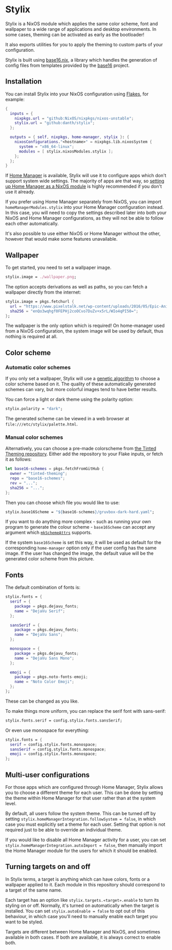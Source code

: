 # Stylix

Stylix is a NixOS module which applies the same color scheme, font and
wallpaper to a wide range of applications and desktop environments.
In some cases, theming can be activated as early as the bootloader!

It also exports utilities for you to apply the theming to custom parts of your
configuration.

Stylix is built using [base16.nix](https://github.com/SenchoPens/base16.nix#readme),
a library which handles the generation of config files from templates provided by
the [base16](https://github.com/chriskempson/base16#readme) project.

## Installation

You can install Stylix into your NixOS configuration using
[Flakes](https://nixos.wiki/wiki/Flakes), for example:

```nix
{
  inputs = {
    nixpkgs.url = "github:NixOS/nixpkgs/nixos-unstable";
    stylix.url = "github:danth/stylix";
  };

  outputs = { self, nixpkgs, home-manager, stylix }: {
    nixosConfigurations."<hostname>" = nixpkgs.lib.nixosSystem {
      system = "x86_64-linux";
      modules = [ stylix.nixosModules.stylix ];
    };
  };
}
```

If [Home Manager](https://github.com/nix-community/home-manager) is available,
Stylix will use it to configure apps which don't support system wide settings.
The majority of apps are that way, so
[setting up Home Manager as a NixOS module](https://nix-community.github.io/home-manager/index.html#sec-install-nixos-module)
is highly recommended if you don't use it already.

If you prefer using Home Manager separately from NixOS, you can import
`homeManagerModules.stylix` into your Home Manager configuration instead. In
this case, you will need to copy the settings described later into both your
NixOS and Home Manager configurations, as they will not be able to follow each
other automatically.

It's also possible to use either NixOS or Home Manager without the other,
however that would make some features unavailable.

## Wallpaper

To get started, you need to set a wallpaper image.

```nix
stylix.image = ./wallpaper.png;
```

The option accepts derivations as well as paths, so you can fetch a wallpaper
directly from the internet:

```nix
stylix.image = pkgs.fetchurl {
  url = "https://www.pixelstalk.net/wp-content/uploads/2016/05/Epic-Anime-Awesome-Wallpapers.jpg";
  sha256 = "enQo3wqhgf0FEPHj2coOCvo7DuZv+x5rL/WIo4qPI50=";
};
```

The wallpaper is the only option which is required! On home-manager used from a NixOS
configuration, the system image will be used by default, thus nothing is required at
all.

## Color scheme

### Automatic color schemes

If you only set a wallpaper, Stylix will use a
[genetic algorithm](https://en.wikipedia.org/wiki/Genetic_algorithm)
to choose a color scheme based on it. The quality of these automatically
generated schemes can vary, but more colorful images tend to have better
results.

You can force a light or dark theme using the polarity option:

```nix
stylix.polarity = "dark";
```

The generated scheme can be viewed in a web browser at
`file:///etc/stylix/palette.html`.

### Manual color schemes

Alternatively, you can choose a pre-made colorscheme from
[the Tinted Theming repository](https://github.com/tinted-theming/base16-schemes).
Either add the repository to your Flake inputs, or fetch it as follows:

```nix
let base16-schemes = pkgs.fetchFromGitHub {
  owner = "tinted-theming";
  repo = "base16-schemes";
  rev = "...";
  sha256 = "...";
};
```

Then you can choose which file you would like to use:

```nix
stylix.base16Scheme = "${base16-schemes}/gruvbox-dark-hard.yaml";
```

If you want to do anything more complex - such as running your own program to
generate the colour scheme - `base16Scheme` can accept any argument which
[`mkSchemeAttrs`](https://github.com/SenchoPens/base16.nix/blob/main/DOCUMENTATION.md#mkschemeattrs)
supports.

If the system `base16Scheme` is set this way, it will be used as default for the
corresponding `home-manager` option only if the user config has the same image. If
the user has changed the image, the default value will be the generated color scheme
from this picture.

## Fonts

The default combination of fonts is:

```nix
stylix.fonts = {
  serif = {
    package = pkgs.dejavu_fonts;
    name = "DejaVu Serif";
  };

  sansSerif = {
    package = pkgs.dejavu_fonts;
    name = "DejaVu Sans";
  };

  monospace = {
    package = pkgs.dejavu_fonts;
    name = "DejaVu Sans Mono";
  };

  emoji = {
    package = pkgs.noto-fonts-emoji;
    name = "Noto Color Emoji";
  };
};
```

These can be changed as you like.

To make things more uniform, you can replace the serif font with sans-serif:

```nix
stylix.fonts.serif = config.stylix.fonts.sansSerif;
```

Or even use monospace for everything:

```nix
stylix.fonts = {
  serif = config.stylix.fonts.monospace;
  sansSerif = config.stylix.fonts.monospace;
  emoji = config.stylix.fonts.monospace;
};
```

## Multi-user configurations

For those apps which are configured through Home Manager, Stylix allows you to
choose a different theme for each user. This can be done by setting the theme
within Home Manager for that user rather than at the system level.

By default, all users follow the system theme. This can be turned off by
setting `stylix.homeManagerIntegration.followSystem = false`, in which case you
must explicitly set a theme for each user. Setting that option is not required
just to be able to override an individual theme.

If you would like to disable all Home Manager activity for a user, you can set
`stylix.homeManagerIntegration.autoImport = false`, then manually import the
Home Manager module for the users for which it should be enabled.

## Turning targets on and off

In Stylix terms, a target is anything which can have colors, fonts or a
wallpaper applied to it. Each module in this repository should correspond to a
target of the same name.

Each target has an option like `stylix.targets.«target».enable` to turn its
styling on or off. Normally, it's turned on automatically when the target is
installed. You can set `stylix.autoEnable = false` to opt out of this
behaviour, in which case you'll need to manually enable each target you want to
be styled.

Targets are different between Home Manager and NixOS, and sometimes available
in both cases. If both are available, it is always correct to enable both.
